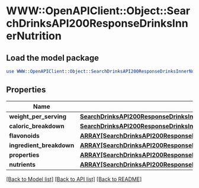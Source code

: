 # WWW::OpenAPIClient::Object::SearchDrinksAPI200ResponseDrinksInnerNutrition

## Load the model package
```perl
use WWW::OpenAPIClient::Object::SearchDrinksAPI200ResponseDrinksInnerNutrition;
```

## Properties
Name | Type | Description | Notes
------------ | ------------- | ------------- | -------------
**weight_per_serving** | [**SearchDrinksAPI200ResponseDrinksInnerNutritionWeightPerServing**](SearchDrinksAPI200ResponseDrinksInnerNutritionWeightPerServing.md) |  | [optional] 
**caloric_breakdown** | [**SearchDrinksAPI200ResponseDrinksInnerNutritionCaloricBreakdown**](SearchDrinksAPI200ResponseDrinksInnerNutritionCaloricBreakdown.md) |  | [optional] 
**flavonoids** | [**ARRAY[SearchDrinksAPI200ResponseDrinksInnerNutritionFlavonoidsInner]**](SearchDrinksAPI200ResponseDrinksInnerNutritionFlavonoidsInner.md) |  | [optional] 
**ingredient_breakdown** | [**ARRAY[SearchDrinksAPI200ResponseDrinksInnerNutritionIngredientBreakdownInner]**](SearchDrinksAPI200ResponseDrinksInnerNutritionIngredientBreakdownInner.md) |  | [optional] 
**properties** | [**ARRAY[SearchDrinksAPI200ResponseDrinksInnerNutritionFlavonoidsInner]**](SearchDrinksAPI200ResponseDrinksInnerNutritionFlavonoidsInner.md) |  | [optional] 
**nutrients** | [**ARRAY[SearchDrinksAPI200ResponseDrinksInnerNutritionNutrientsInner]**](SearchDrinksAPI200ResponseDrinksInnerNutritionNutrientsInner.md) |  | [optional] 

[[Back to Model list]](../README.md#documentation-for-models) [[Back to API list]](../README.md#documentation-for-api-endpoints) [[Back to README]](../README.md)



